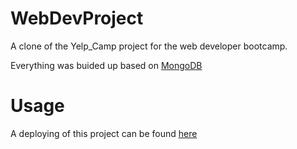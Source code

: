 # WebDevProject
A clone of the Yelp_Camp project for the web developer bootcamp.

Everything was buided up based on [MongoDB](https://www.mongodb.com/)


# Usage
A deploying of this project can be found [here](https://stark-temple-40393.herokuapp.com/campgrounds)
